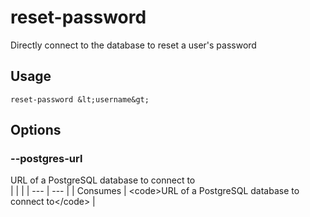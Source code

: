 
# reset-password

 
Directly connect to the database to reset a user&#39;s password


## Usage
```console
reset-password &lt;username&gt;
```


## Options
### --postgres-url
URL of a PostgreSQL database to connect to
<br/>
| | |
| --- | --- |
| Consumes | &lt;code&gt;URL of a PostgreSQL database to connect to&lt;/code&gt; |
